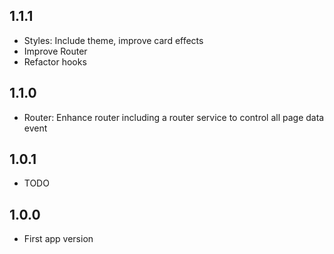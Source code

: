 ## 1.1.1

- Styles: Include theme, improve card effects
- Improve Router
- Refactor hooks

## 1.1.0

- Router: Enhance router including a router service to control all page data event

## 1.0.1

- TODO

## 1.0.0

- First app version